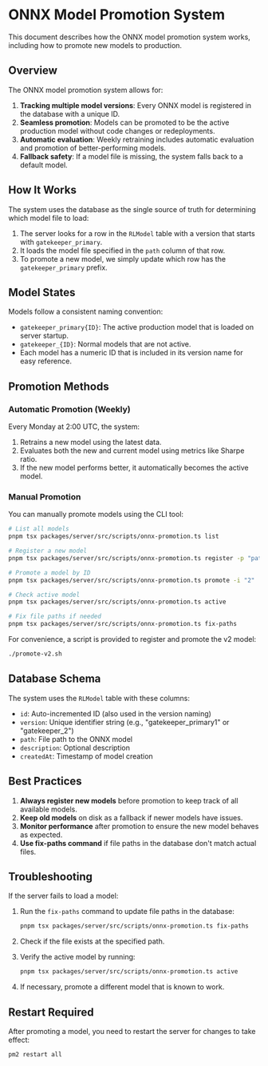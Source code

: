 # ONNX Model Promotion System

This document describes how the ONNX model promotion system works, including how to promote new models to production.

## Overview

The ONNX model promotion system allows for:

1. **Tracking multiple model versions**: Every ONNX model is registered in the database with a unique ID.
2. **Seamless promotion**: Models can be promoted to be the active production model without code changes or redeployments.
3. **Automatic evaluation**: Weekly retraining includes automatic evaluation and promotion of better-performing models.
4. **Fallback safety**: If a model file is missing, the system falls back to a default model.

## How It Works

The system uses the database as the single source of truth for determining which model file to load:

1. The server looks for a row in the `RLModel` table with a version that starts with `gatekeeper_primary`.
2. It loads the model file specified in the `path` column of that row.
3. To promote a new model, we simply update which row has the `gatekeeper_primary` prefix.

## Model States

Models follow a consistent naming convention:

- `gatekeeper_primary{ID}`: The active production model that is loaded on server startup.
- `gatekeeper_{ID}`: Normal models that are not active.
- Each model has a numeric ID that is included in its version name for easy reference.

## Promotion Methods

### Automatic Promotion (Weekly)

Every Monday at 2:00 UTC, the system:

1. Retrains a new model using the latest data.
2. Evaluates both the new and current model using metrics like Sharpe ratio.
3. If the new model performs better, it automatically becomes the active model.

### Manual Promotion

You can manually promote models using the CLI tool:

```bash
# List all models
pnpm tsx packages/server/src/scripts/onnx-promotion.ts list

# Register a new model
pnpm tsx packages/server/src/scripts/onnx-promotion.ts register -p "path/to/model.onnx" -n "Description"

# Promote a model by ID
pnpm tsx packages/server/src/scripts/onnx-promotion.ts promote -i "2"

# Check active model
pnpm tsx packages/server/src/scripts/onnx-promotion.ts active

# Fix file paths if needed
pnpm tsx packages/server/src/scripts/onnx-promotion.ts fix-paths
```

For convenience, a script is provided to register and promote the v2 model:

```bash
./promote-v2.sh
```

## Database Schema

The system uses the `RLModel` table with these columns:

- `id`: Auto-incremented ID (also used in the version naming)
- `version`: Unique identifier string (e.g., "gatekeeper_primary1" or "gatekeeper_2")
- `path`: File path to the ONNX model
- `description`: Optional description
- `createdAt`: Timestamp of model creation

## Best Practices

1. **Always register new models** before promotion to keep track of all available models.
2. **Keep old models** on disk as a fallback if newer models have issues.
3. **Monitor performance** after promotion to ensure the new model behaves as expected.
4. **Use fix-paths command** if file paths in the database don't match actual files.

## Troubleshooting

If the server fails to load a model:

1. Run the `fix-paths` command to update file paths in the database:
   ```bash
   pnpm tsx packages/server/src/scripts/onnx-promotion.ts fix-paths
   ```

2. Check if the file exists at the specified path.

3. Verify the active model by running:
   ```bash
   pnpm tsx packages/server/src/scripts/onnx-promotion.ts active
   ```

4. If necessary, promote a different model that is known to work.

## Restart Required

After promoting a model, you need to restart the server for changes to take effect:

```bash
pm2 restart all
``` 